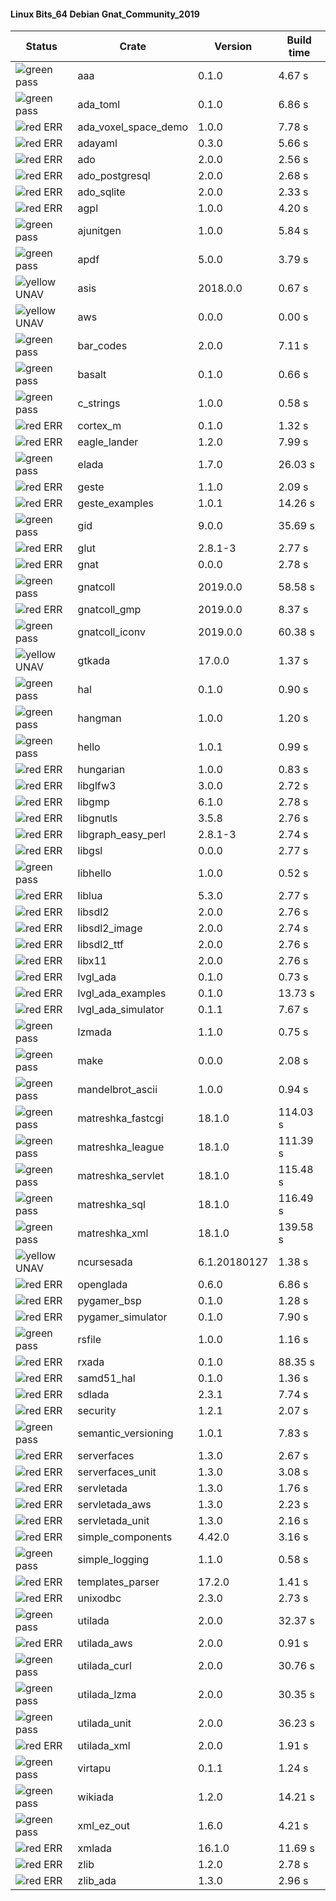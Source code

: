 #### Linux Bits_64 Debian Gnat_Community_2019

| Status | Crate | Version | Build time |
| --- | --- | --- | --- |
|![green](https://placehold.it/8/00aa00/000000?text=+) pass | aaa | 0.1.0 |  4.67 s |
|![green](https://placehold.it/8/00aa00/000000?text=+) pass | ada_toml | 0.1.0 |  6.86 s |
|![red](https://placehold.it/8/ff0000/000000?text=+) ERR  | ada_voxel_space_demo | 1.0.0 |  7.78 s |
|![red](https://placehold.it/8/ff0000/000000?text=+) ERR  | adayaml | 0.3.0 |  5.66 s |
|![red](https://placehold.it/8/ff0000/000000?text=+) ERR  | ado | 2.0.0 |  2.56 s |
|![red](https://placehold.it/8/ff0000/000000?text=+) ERR  | ado_postgresql | 2.0.0 |  2.68 s |
|![red](https://placehold.it/8/ff0000/000000?text=+) ERR  | ado_sqlite | 2.0.0 |  2.33 s |
|![red](https://placehold.it/8/ff0000/000000?text=+) ERR  | agpl | 1.0.0 |  4.20 s |
|![green](https://placehold.it/8/00aa00/000000?text=+) pass | ajunitgen | 1.0.0 |  5.84 s |
|![green](https://placehold.it/8/00aa00/000000?text=+) pass | apdf | 5.0.0 |  3.79 s |
|![yellow](https://placehold.it/8/ffbb00/000000?text=+) UNAV | asis | 2018.0.0 |  0.67 s |
|![yellow](https://placehold.it/8/ffbb00/000000?text=+) UNAV | aws | 0.0.0 |  0.00 s |
|![green](https://placehold.it/8/00aa00/000000?text=+) pass | bar_codes | 2.0.0 |  7.11 s |
|![green](https://placehold.it/8/00aa00/000000?text=+) pass | basalt | 0.1.0 |  0.66 s |
|![green](https://placehold.it/8/00aa00/000000?text=+) pass | c_strings | 1.0.0 |  0.58 s |
|![red](https://placehold.it/8/ff0000/000000?text=+) ERR  | cortex_m | 0.1.0 |  1.32 s |
|![red](https://placehold.it/8/ff0000/000000?text=+) ERR  | eagle_lander | 1.2.0 |  7.99 s |
|![green](https://placehold.it/8/00aa00/000000?text=+) pass | elada | 1.7.0 |  26.03 s |
|![red](https://placehold.it/8/ff0000/000000?text=+) ERR  | geste | 1.1.0 |  2.09 s |
|![red](https://placehold.it/8/ff0000/000000?text=+) ERR  | geste_examples | 1.0.1 |  14.26 s |
|![green](https://placehold.it/8/00aa00/000000?text=+) pass | gid | 9.0.0 |  35.69 s |
|![red](https://placehold.it/8/ff0000/000000?text=+) ERR  | glut | 2.8.1-3 |  2.77 s |
|![red](https://placehold.it/8/ff0000/000000?text=+) ERR  | gnat | 0.0.0 |  2.78 s |
|![green](https://placehold.it/8/00aa00/000000?text=+) pass | gnatcoll | 2019.0.0 |  58.58 s |
|![red](https://placehold.it/8/ff0000/000000?text=+) ERR  | gnatcoll_gmp | 2019.0.0 |  8.37 s |
|![green](https://placehold.it/8/00aa00/000000?text=+) pass | gnatcoll_iconv | 2019.0.0 |  60.38 s |
|![yellow](https://placehold.it/8/ffbb00/000000?text=+) UNAV | gtkada | 17.0.0 |  1.37 s |
|![green](https://placehold.it/8/00aa00/000000?text=+) pass | hal | 0.1.0 |  0.90 s |
|![green](https://placehold.it/8/00aa00/000000?text=+) pass | hangman | 1.0.0 |  1.20 s |
|![green](https://placehold.it/8/00aa00/000000?text=+) pass | hello | 1.0.1 |  0.99 s |
|![red](https://placehold.it/8/ff0000/000000?text=+) ERR  | hungarian | 1.0.0 |  0.83 s |
|![red](https://placehold.it/8/ff0000/000000?text=+) ERR  | libglfw3 | 3.0.0 |  2.72 s |
|![red](https://placehold.it/8/ff0000/000000?text=+) ERR  | libgmp | 6.1.0 |  2.78 s |
|![red](https://placehold.it/8/ff0000/000000?text=+) ERR  | libgnutls | 3.5.8 |  2.76 s |
|![red](https://placehold.it/8/ff0000/000000?text=+) ERR  | libgraph_easy_perl | 2.8.1-3 |  2.74 s |
|![red](https://placehold.it/8/ff0000/000000?text=+) ERR  | libgsl | 0.0.0 |  2.77 s |
|![green](https://placehold.it/8/00aa00/000000?text=+) pass | libhello | 1.0.0 |  0.52 s |
|![red](https://placehold.it/8/ff0000/000000?text=+) ERR  | liblua | 5.3.0 |  2.77 s |
|![red](https://placehold.it/8/ff0000/000000?text=+) ERR  | libsdl2 | 2.0.0 |  2.76 s |
|![red](https://placehold.it/8/ff0000/000000?text=+) ERR  | libsdl2_image | 2.0.0 |  2.74 s |
|![red](https://placehold.it/8/ff0000/000000?text=+) ERR  | libsdl2_ttf | 2.0.0 |  2.76 s |
|![red](https://placehold.it/8/ff0000/000000?text=+) ERR  | libx11 | 2.0.0 |  2.76 s |
|![red](https://placehold.it/8/ff0000/000000?text=+) ERR  | lvgl_ada | 0.1.0 |  0.73 s |
|![red](https://placehold.it/8/ff0000/000000?text=+) ERR  | lvgl_ada_examples | 0.1.0 |  13.73 s |
|![red](https://placehold.it/8/ff0000/000000?text=+) ERR  | lvgl_ada_simulator | 0.1.1 |  7.67 s |
|![green](https://placehold.it/8/00aa00/000000?text=+) pass | lzmada | 1.1.0 |  0.75 s |
|![green](https://placehold.it/8/00aa00/000000?text=+) pass | make | 0.0.0 |  2.08 s |
|![green](https://placehold.it/8/00aa00/000000?text=+) pass | mandelbrot_ascii | 1.0.0 |  0.94 s |
|![green](https://placehold.it/8/00aa00/000000?text=+) pass | matreshka_fastcgi | 18.1.0 |  114.03 s |
|![green](https://placehold.it/8/00aa00/000000?text=+) pass | matreshka_league | 18.1.0 |  111.39 s |
|![green](https://placehold.it/8/00aa00/000000?text=+) pass | matreshka_servlet | 18.1.0 |  115.48 s |
|![green](https://placehold.it/8/00aa00/000000?text=+) pass | matreshka_sql | 18.1.0 |  116.49 s |
|![green](https://placehold.it/8/00aa00/000000?text=+) pass | matreshka_xml | 18.1.0 |  139.58 s |
|![yellow](https://placehold.it/8/ffbb00/000000?text=+) UNAV | ncursesada | 6.1.20180127 |  1.38 s |
|![red](https://placehold.it/8/ff0000/000000?text=+) ERR  | openglada | 0.6.0 |  6.86 s |
|![red](https://placehold.it/8/ff0000/000000?text=+) ERR  | pygamer_bsp | 0.1.0 |  1.28 s |
|![red](https://placehold.it/8/ff0000/000000?text=+) ERR  | pygamer_simulator | 0.1.0 |  7.90 s |
|![green](https://placehold.it/8/00aa00/000000?text=+) pass | rsfile | 1.0.0 |  1.16 s |
|![red](https://placehold.it/8/ff0000/000000?text=+) ERR  | rxada | 0.1.0 |  88.35 s |
|![red](https://placehold.it/8/ff0000/000000?text=+) ERR  | samd51_hal | 0.1.0 |  1.36 s |
|![red](https://placehold.it/8/ff0000/000000?text=+) ERR  | sdlada | 2.3.1 |  7.74 s |
|![red](https://placehold.it/8/ff0000/000000?text=+) ERR  | security | 1.2.1 |  2.07 s |
|![green](https://placehold.it/8/00aa00/000000?text=+) pass | semantic_versioning | 1.0.1 |  7.83 s |
|![red](https://placehold.it/8/ff0000/000000?text=+) ERR  | serverfaces | 1.3.0 |  2.67 s |
|![red](https://placehold.it/8/ff0000/000000?text=+) ERR  | serverfaces_unit | 1.3.0 |  3.08 s |
|![red](https://placehold.it/8/ff0000/000000?text=+) ERR  | servletada | 1.3.0 |  1.76 s |
|![red](https://placehold.it/8/ff0000/000000?text=+) ERR  | servletada_aws | 1.3.0 |  2.23 s |
|![red](https://placehold.it/8/ff0000/000000?text=+) ERR  | servletada_unit | 1.3.0 |  2.16 s |
|![red](https://placehold.it/8/ff0000/000000?text=+) ERR  | simple_components | 4.42.0 |  3.16 s |
|![green](https://placehold.it/8/00aa00/000000?text=+) pass | simple_logging | 1.1.0 |  0.58 s |
|![red](https://placehold.it/8/ff0000/000000?text=+) ERR  | templates_parser | 17.2.0 |  1.41 s |
|![red](https://placehold.it/8/ff0000/000000?text=+) ERR  | unixodbc | 2.3.0 |  2.73 s |
|![green](https://placehold.it/8/00aa00/000000?text=+) pass | utilada | 2.0.0 |  32.37 s |
|![red](https://placehold.it/8/ff0000/000000?text=+) ERR  | utilada_aws | 2.0.0 |  0.91 s |
|![green](https://placehold.it/8/00aa00/000000?text=+) pass | utilada_curl | 2.0.0 |  30.76 s |
|![green](https://placehold.it/8/00aa00/000000?text=+) pass | utilada_lzma | 2.0.0 |  30.35 s |
|![green](https://placehold.it/8/00aa00/000000?text=+) pass | utilada_unit | 2.0.0 |  36.23 s |
|![red](https://placehold.it/8/ff0000/000000?text=+) ERR  | utilada_xml | 2.0.0 |  1.91 s |
|![green](https://placehold.it/8/00aa00/000000?text=+) pass | virtapu | 0.1.1 |  1.24 s |
|![green](https://placehold.it/8/00aa00/000000?text=+) pass | wikiada | 1.2.0 |  14.21 s |
|![green](https://placehold.it/8/00aa00/000000?text=+) pass | xml_ez_out | 1.6.0 |  4.21 s |
|![red](https://placehold.it/8/ff0000/000000?text=+) ERR  | xmlada | 16.1.0 |  11.69 s |
|![red](https://placehold.it/8/ff0000/000000?text=+) ERR  | zlib | 1.2.0 |  2.78 s |
|![red](https://placehold.it/8/ff0000/000000?text=+) ERR  | zlib_ada | 1.3.0 |  2.96 s |

